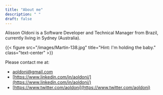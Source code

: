 ```yaml
---
title: "About me"
description: " "
draft: false
---
```


Alisson Oldoni is a Software Developer and Technical Manager from Brazil, currently living in Sydney (Australia).

{{< figure src="/images/Martin-138.jpg" title="Hint: I'm holding the baby." class="text-center" >}}

Please contact me at:  

* aoldoni@gmail.com  
* [https://www.linkedin.com/in/aoldoni/](https://www.linkedin.com/in/aoldoni/)  
* [https://www.twitter.com/aoldoni](https://www.twitter.com/aoldoni)  
